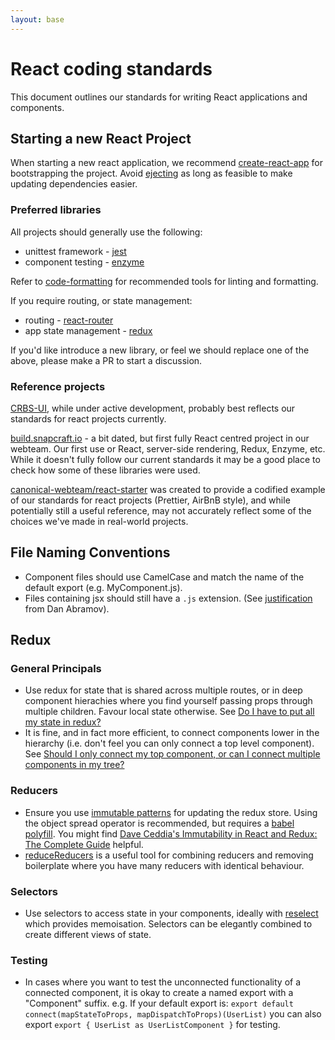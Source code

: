 ```yaml
---
layout: base
---
```


# React coding standards

This document outlines our standards for writing React applications and components.

## Starting a new React Project
When starting a new react application, we recommend [create-react-app](https://github.com/facebook/create-react-app) for bootstrapping the project. Avoid [ejecting](https://facebook.github.io/create-react-app/docs/available-scripts#npm-run-eject) as long as feasible to make updating dependencies easier.

### Preferred libraries
All projects should generally use the following:

* unittest framework - [jest](https://jestjs.io)
* component testing - [enzyme](https://github.com/airbnb/enzyme)

Refer to [code-formatting](code-formatting.md) for recommended tools for linting and formatting.

If you require routing, or state management:

* routing - [react-router](https://github.com/ReactTraining/react-router)
* app state management - [redux](https://redux.js.org)

If you'd like introduce a new library, or feel we should replace one of the above, please make a PR to start a discussion.

### Reference projects
[CRBS-UI](https://git.launchpad.net/~crbs/crbs/+git/crbs-ui/tree/), while under active development, probably best reflects our standards for react projects currently.

[build.snapcraft.io](https://github.com/canonical-websites/build.snapcraft.io) - a bit dated, but first fully React centred project in our webteam. Our first use or React, server-side rendering, Redux, Enzyme, etc. While it doesn't fully follow our current standards it may be a good place to check how some of these libraries were used.

[canonical-webteam/react-starter](https://github.com/canonical-webteam/react-starter) was created to provide a codified
example of our standards for react projects (Prettier, AirBnB style), and while potentially still a useful reference, may not accurately reflect some of the choices we've made in real-world projects.

## File Naming Conventions

* Component files should use CamelCase and match the name of the default export (e.g. MyComponent.js).
* Files containing jsx should still have a `.js` extension. 
(See [justification](https://github.com/facebook/create-react-app/issues/87#issuecomment-234627904) from Dan Abramov).

## Redux

### General Principals
* Use redux for state that is shared across multiple routes, or in deep component hierachies where you find yourself passing props through multiple children. Favour local state otherwise. See [Do I have to put all my state in redux?](https://redux.js.org/faq/organizingstate#do-i-have-to-put-all-my-state-into-redux-should-i-ever-use-reacts-setstate)
* It is fine, and in fact more efficient, to connect components lower in the hierarchy (i.e. don't feel you can only connect a top level component). See [Should I only connect my top component, or can I connect multiple components in my tree?](https://redux.js.org/faq/reactredux#should-i-only-connect-my-top-component-or-can-i-connect-multiple-components-in-my-tree)

### Reducers
* Ensure you use [immutable patterns](https://redux.js.org/recipes/structuringreducers/immutableupdatepatterns) for updating the redux store. Using
the object spread operator is recommended, but requires a [babel polyfill](https://babeljs.io/docs/en/babel-plugin-transform-object-rest-spread.html). You might find [Dave Ceddia's Immutability in React and Redux: The Complete Guide](https://daveceddia.com/react-redux-immutability-guide/) helpful.
* [reduceReducers](https://github.com/redux-utilities/reduce-reducers) is a useful tool for combining reducers and removing boilerplate where you have many reducers with identical behaviour.

### Selectors
* Use selectors to access state in your components, ideally with [reselect](https://github.com/reduxjs/reselect) which provides memoisation. Selectors can be elegantly combined to create different views of state. 

### Testing
* In cases where you want to test the unconnected functionality of a connected component, it is okay to create a named export with a "Component" suffix. e.g. If your default export is: 
    ```export default connect(mapStateToProps, mapDispatchToProps)(UserList)```
    you can also export
    ```export { UserList as UserListComponent }``` for testing.
